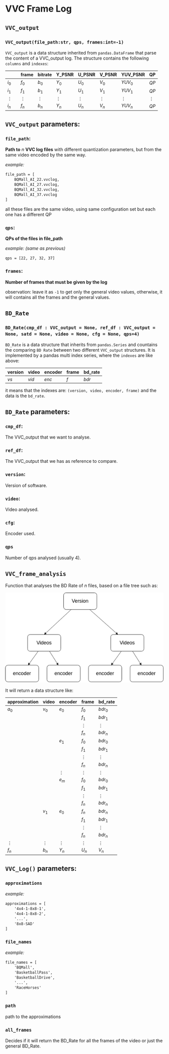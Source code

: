 # VVC Frame Log

## `VVC_output`

### `VVC_output(file_path:str, qps, frames:int=-1)`

`VVC_output` is a data structure inherited from `pandas.DataFrame` that parse the content of a VVC_output log. The structure contains the following `columns` and `indexes`:

|            |  | frame      | bitrate    | Y_PSNR     | U_PSNR     | V_PSNR     | YUV_PSNR   | QP         |
| ---------- | - | ---------- | ---------- | ---------- | ---------- | ---------- | ---------- | ---------- |
| $i_0$    |  | $f_0$    | $b_0$    | $Y_0$    | $U_0$    | $V_0$    | $YUV_0$  | $QP$     |
| $i_1$    |  | $f_1$    | $b_1$    | $Y_1$    | $U_1$    | $V_1$    | $YUV_1$  | $QP$     |
| $\vdots$ |  | $\vdots$ | $\vdots$ | $\vdots$ | $\vdots$ | $\vdots$ | $\vdots$ | $\vdots$ |
| $i_n$    |  | $f_n$    | $b_n$    | $Y_n$    | $U_n$    | $V_n$    | $YUV_n$  | $QP$     |

## `VVC_output` parameters:

### `file_path`:

**Path to** $n$ **VVC log files** with different quantization parameters, but from the same video encoded by the same way.

_example:_

    file_path = [
        BQMall_AI_22.vvclog,
        BQMall_AI_27.vvclog,
        BQMall_AI_32.vvclog,
        BQMall_AI_37.vvclog
    ]
all these files are the same video, using same configuration set but each one has a different QP

### `qps`:

**QPs of the files in file_path**

_example: (same as previous)_

    qps = [22, 27, 32, 37]

### `frames`:

**Number of frames that must be given by the log**

observation: leave it as `-1` to get only the general video values, otherwise, it will contains all the frames and the general values.

## `BD_Rate`

### `BD_Rate(cmp_df : VVC_output = None, ref_df : VVC_output = None, satd = None, video = None, cfg = None, qps=4)`

`BD_Rate` is a data structure that inherits from `pandas.Series` and countains the comparing `BD Rate` between two different `VVC_output` structures. It is implemented by a pandas multi index series, where the `indexes` are like above:

| version | video   | encoder | frame | bd_rate |
| ------- | ------- | ------- | ----- | ------- |
| $vs$  | $vid$ | $enc$ | $f$ | $bdr$ |

it means that the indexes are: `(version, video, encoder, frame)` and the data is the `bd_rate`.

## `BD_Rate` parameters:

### `cmp_df`:

The VVC_output that we want to analyse.

### `ref_df`:

The VVC_output that we has as reference to compare.

### `version`:

Version of software.

### `video`:

Video analysed.

### `cfg`:

Encoder used.

### `qps`

Number of qps analysed (usually 4).

## `VVC_frame_analysis`

Function that analyses the BD Rate of $n$ files, based on a file tree such as:

![](file_tree.png)

It will return a data structure like:

| approximation | video      | encoder    | frame      | bd_rate    |
| ------------- | ---------- | ---------- | ---------- | ---------- |
| $a_0$       | $v_0$    | $e_0$    | $f_0$    | $bdr_0$  |
|               |            |            | $f_1$    | $bdr_1$  |
|               |            |            | $\vdots$ | $\vdots$ |
|               |            |            | $f_n$    | $bdr_n$  |
|               |            | $e_1$    | $f_0$    | $bdr_0$  |
|               |            |            | $f_1$    | $bdr_1$  |
|               |            |            | $\vdots$ | $\vdots$ |
|               |            |            | $f_n$    | $bdr_n$  |
|               |            | $\vdots$ | $\vdots$ | $\vdots$ |
|               |            | $e_m$    | $f_0$    | $bdr_0$  |
|               |            |            | $f_1$    | $bdr_1$  |
|               |            |            | $\vdots$ | $\vdots$ |
|               |            |            | $f_n$    | $bdr_n$  |
|               | $v_1$    | $e_0$    | $f_n$    | $bdr_n$  |
|               |            |            | $f_1$    | $bdr_1$  |
|               |            |            | $\vdots$ | $\vdots$ |
|               |            |            | $f_n$    | $bdr_n$  |
| $\vdots$    | $\vdots$ | $\vdots$ | $\vdots$ | $\vdots$ |
| $f_n$       | $b_n$    | $Y_n$    | $U_n$    | $V_n$    |

## `VVC_Log()` parameters:

### `approximations`

_example:_

    approximations = [
        '4x4-1-8x8-1',
        '4x4-1-8x8-2',
        '...',
        '8x8-SAD'
    ]

### `file_names`

_example:_

    file_names = [
        'BQMall',
        'BasketballPass',
        'BasketballDrive',
        '...',
        'RaceHorses'
    ]

### `path`

path to the approximations

### `all_frames`

Decides if it will return the BD_Rate for all the frames of the video or just the general BD_Rate.
